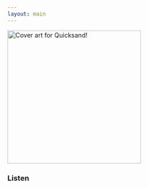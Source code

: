```yaml
---
layout: main
---
```


<div class="track__art">
<img src="{{site.url}}/images/quicksand@600x600.jpg" alt="Cover art for Quicksand!" width="300">
</div>
<div class="track__links">
	<h3>Listen</h3>
	<ul>
		<!--
		<li><a href="https://tidal.com/browse/album/337478280">
			<img width="120" src="{{site.url}}/images/tidal_logo.png" alt="Tidal logo">
		</a></li>

		<li>
			<a href="https://open.spotify.com/album/0NOk84eeryqIdEkcB1X7jo?si=lZEya5MYTdu-xLw_q8kPXA">
				<img src="{{site.url}}/images/spotify_logo_green.png" width="80">
			</a>
		</li>
		<li>
			<a href="https://soundcloud.com/ax-madwick/where-the-fights">
				<img src="{{site.url}}/images/soundcloud_logo_2.png" width="120">
			</a>
		</li>
		<li>
			<a href="https://music.apple.com/us/album/where-the-fights-at-feat-jake-buzzard-single/1723513133">
				<img src="{{site.url}}/images/apple_music_logo.svg" width="80">
			</a>
		</li>
		-->
		<li>
			<a href="https://www.youtube.com/watch?v=dN9CiYxd4aI">
				<img src="{{site.url}}/images/youtube_logo.svg" width="100">
			</a>
		</li>

	</ul>

	<!--
	<p>...or just search in the streaming service of your choice...</p>
	-->
	<h3>The Story</h3>
	<p>
		A jazzy electric piano based beat primarily in 5/4 (switches to 4/4 for the outro). The track features a verse from <a href="https://soundcloud.com/tejgreen">tej green</a>. The outro also includes a couple guitar tracks by <a href="https://ludabuddha.bandcamp.com">Ludabuddha</a>.
		
	</p>
	<h3>Credits</h3>
	<ul>
		<li><strong>Production:</strong> AX MADWICK</li>
		<li><strong>Vocals:</strong> <a href="https://soundcloud.com/tejgreen">tej green</a>
		</li>
		<li><strong>Guitars:</strong> <a href="https://ludabuddha.bandcamp.com">Ludabuddha</a></li>

	</ul>
</div>